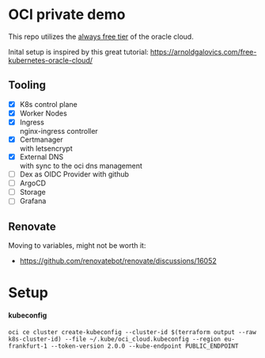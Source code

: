 # OCI private demo

This repo utilizes the [always free tier](https://blogs.oracle.com/cloud-infrastructure/post/oracle-builds-out-their-portfolio-of-oracle-cloud-infrastructure-always-free-services) of the oracle cloud.

Inital setup is inspired by this great tutorial: https://arnoldgalovics.com/free-kubernetes-oracle-cloud/

## Tooling
- [x] K8s control plane
- [x] Worker Nodes
- [x] Ingress  
  nginx-ingress controller
- [x] Certmanager  
  with letsencrypt
- [x] External DNS  
  with sync to the oci dns management
- [ ] Dex as OIDC Provider with github
- [ ] ArgoCD
- [ ] Storage
- [ ] Grafana

## Renovate
Moving to variables, might not be worth it:
* https://github.com/renovatebot/renovate/discussions/16052

# Setup
#### kubeconfig

```
oci ce cluster create-kubeconfig --cluster-id $(terraform output --raw k8s-cluster-id) --file ~/.kube/oci_cloud.kubeconfig --region eu-frankfurt-1 --token-version 2.0.0 --kube-endpoint PUBLIC_ENDPOINT
```


